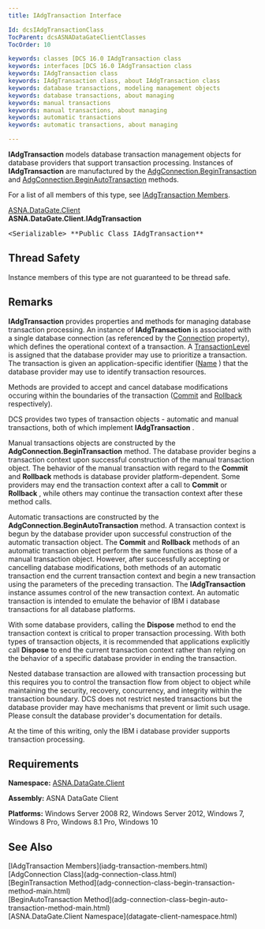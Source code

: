 ```yaml
---
title: IAdgTransaction Interface

Id: dcsIAdgTransactionClass
TocParent: dcsASNADataGateClientClasses
TocOrder: 10

keywords: classes [DCS 16.0 IAdgTransaction class
keywords: interfaces [DCS 16.0 IAdgTransaction class
keywords: IAdgTransaction class
keywords: IAdgTransaction class, about IAdgTransaction class
keywords: database transactions, modeling management objects
keywords: database transactions, about managing
keywords: manual transactions
keywords: manual transactions, about managing
keywords: automatic transactions
keywords: automatic transactions, about managing

---
```


**IAdgTransaction** models database transaction management objects for database providers that support transaction processing. Instances of **IAdgTransaction** are manufactured by the [AdgConnection.BeginTransaction](adg-connection-class-begin-transaction-method-main.html) and [AdgConnection.BeginAutoTransaction](adg-connection-class-begin-auto-transaction-method-main.html) methods.

For a list of all members of this type, see [IAdgTransaction Members](iadg-transaction-members.html).

[ASNA.DataGate.Client](datagate-client-namespace.html) <br /> **ASNA.DataGate.Client.<span>IAdgTransaction</span>** 
<pre class="prettyprint">&lt;Serializable&gt; **Public Class IAdgTransaction** </pre>

## Thread Safety

Instance members of this type are not guaranteed to be thread safe.
## Remarks

**IAdgTransaction** provides properties and methods for managing database transaction processing. An instance of **IAdgTransaction** is associated with a single database connection (as referenced by the [ Connection](iadg-transaction-class-connection-property.html) property), which defines the operational context of a transaction. A [TransactionLevel](iadg-transaction-class-transaction-level-property.html) is assigned that the database provider may use to prioritize a transaction. The transaction is given an application-specific identifier ([Name](iadg-transaction-class-name-property.html) ) that the database provider may use to identify transaction resources. 

Methods are provided to accept and cancel database modifications occuring within the boundaries of the transaction ([Commit](iadg-transaction-class-commit-methods.html) and [Rollback](iadg-transaction-class-rollback-method.html) respectively). 

DCS provides two types of transaction objects - automatic and manual transactions, both of which implement **IAdgTransaction** . 

Manual transactions objects are constructed by the **AdgConnection.BeginTransaction** method. The database provider begins a transaction context upon successful construction of the manual transaction object. The behavior of the manual transaction with regard to the **Commit** and **Rollback** methods is database provider platform-dependent. Some providers may end the transaction context after a call to **Commit** or **Rollback** , while others may continue the transaction context after these method calls.

Automatic transactions are constructed by the **AdgConnection.BeginAutoTransaction** method. A transaction context is begun by the database provider upon successful construction of the automatic transaction object. The **Commit** and **Rollback** methods of an automatic transaction object perform the same functions as those of a manual transaction object. However, after successfully accepting or cancelling database modifications, both methods of an automatic transaction end the current transaction context and begin a new transaction using the parameters of the preceding transaction. The **IAdgTransaction** instance assumes control of the new transaction context. An automatic transaction is intended to emulate the behavior of IBM i database transactions for all database platforms.

With some database providers, calling the **Dispose** method to end the transaction context is critical to proper transaction processing. With both types of transaction objects, it is recommended that applications explicitly call **Dispose** to end the current transaction context rather than relying on the behavior of a specific database provider in ending the transaction.

Nested database transaction are allowed with transaction processing but this requires you to control the transaction flow from object to object while maintaining the security, recovery, concurrency, and integrity within the transaction boundary. DCS does not restrict nested transactions but the database provider may have mechanisms that prevent or limit such usage. Please consult the database provider's documentation for details.

At the time of this writing, only the IBM i database provider supports transaction processing.
## Requirements

**Namespace:** [ASNA.DataGate.Client](datagate-client-namespace.html) 

**Assembly:** ASNA DataGate Client

**Platforms:** Windows Server 2008 R2, Windows Server 2012, Windows 7, Windows 8 Pro, Windows 8.1 Pro, Windows 10
## See Also

<dl />
      [IAdgTransaction Members](iadg-transaction-members.html)
      <br />
      [AdgConnection Class](adg-connection-class.html)
      <br />
      [BeginTransaction 
					Method](adg-connection-class-begin-transaction-method-main.html)
      <br />
      [BeginAutoTransaction 
					Method](adg-connection-class-begin-auto-transaction-method-main.html)
      <br />
      [ASNA.DataGate.Client Namespace](datagate-client-namespace.html)

